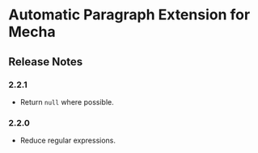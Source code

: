 Automatic Paragraph Extension for Mecha
=======================================

Release Notes
-------------

### 2.2.1

 - Return `null` where possible.

### 2.2.0

 - Reduce regular expressions.
